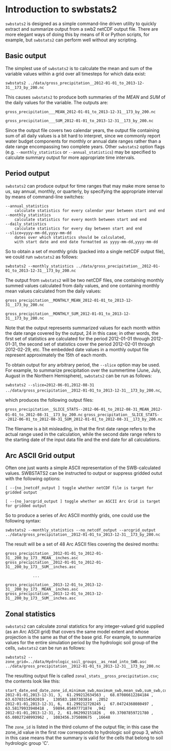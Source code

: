 # Introduction to swbstats2

`swbstats2` is designed as a simple command-line driven utility to quickly extract and summarize output from a swb2 netCDF output file. There are more elegant ways of doing this by means of R or Python scripts, for example, but `swbstats2` can perform well without any scripting.

## Basic output

The simplest use of `swbstats2` is to calculate the mean and sum of the variable values within a grid over all timesteps for which data exist:

`swbstats2 ../data/gross_precipitation__2012-01-01_to_2013-12-31__173_by_200.nc`

This causes `swbstats2` to produce both summaries of the *MEAN* and *SUM* of the daily values for the variable. The outputs are:

`gross_precipitation___MEAN_2012-01-01_to_2013-12-31__173_by_200.nc`

`gross_precipitation___SUM_2012-01-01_to_2013-12-31__173_by_200.nc`

Since the output file covers two calendar years, the output file containing sum of all daily values is a bit hard to interpret, since we commonly report water budget components for monthly or annual date ranges rather than a date range encompassing two complete years. Other `swbstats2` option flags (e.g. `--monthly_statistics` or `--annual_statistics`) may be specified to calculate summary output for more appropriate time intervals.

## Period output

`swbstats2` can produce output for time ranges that may make more sense to us, say annual, monthly, or quarterly, by specifying the appropriate interval by means of command-line switches:
```
--annual_statistics
    calculate statistics for every calendar year between start and end
--monthly_statistics
    calculate statistics for every month between start and end
--daily_statistics
    calculate statistics for every day between start and end
--slice=yyyy-mm-dd,yyyy-mm-dd
    dates over which statistics should be calculated,
    with start date and end date formatted as yyyy-mm-dd,yyyy-mm-dd
```

So to obtain a set of monthly grids (packed into a single netCDF output file), we could run `swbstats2` as follows:

`swbstats2 --monthly_statistics ../data/gross_precipitation__2012-01-01_to_2013-12-31__173_by_200.nc`

The output from `swbstats2` will be two netCDF files, one containing monthly summed values calculated from daily values, and one containing monthly mean values calculated from the daily values:

`gross_precipitation__MONTHLY_MEAN_2012-01-01_to_2013-12-31__173_by_200.nc`

`gross_precipitation__MONTHLY_SUM_2012-01-01_to_2013-12-31__173_by_200.nc`

Note that the output represents summarized values for each month within the date range covered by the output, 24 in this case; in other words, the first set of statistics are calculated for the period 2012-01-01 through 2012-01-31, the second set of statistics cover the period 2012-02-01 through 2012-02-29, etc. The embedded date values in a monthly output file represent approximately the 15th of each month.

To obtain output for any arbitrary period, the `--slice` option may be used. For example, to summarize precipitation over the summertime (June, July, August in the Northern Hemisphere), `swbstats2` can be run as follows:

`swbstats2 --slice=2012-06-01,2012-08-31 ../data/gross_precipitation__2012-01-01_to_2013-12-31__173_by_200.nc`,

which produces the following output files:

`gross_precipitation__SLICE_STATS--2012-06-01_to_2012-08-31_MEAN_2012-01-01_to_2012-08-31__173_by_200.nc`
`gross_precipitation__SLICE_STATS--2012-06-01_to_2012-08-31_SUM_2012-01-01_to_2012-08-31__173_by_200.nc`

The filename is a bit misleading, in that the first date range refers to the actual range used in the calculation, while the second date range refers to the starting date of the input data file and the end date for all calculations.

## Arc ASCII Grid output

Often one just wants a simple ASCII representation of the SWB-calculated values. SWBSTATS2 can be instructed to output or suppress gridded outut with the following options:

`[ --{no_}netcdf_output ]
    toggle whether netCDF file is target for gridded output`

`[ --{no_}arcgrid_output ]
    toggle whether an ASCII Arc Grid is target for gridded output`

So to produce a series of Arc ASCII monthly grids, one could use the following syntax:

`swbstats2 --monthly_statistics --no_netcdf_output --arcgrid_output ../data/gross_precipitation__2012-01-01_to_2013-12-31__173_by_200.nc`

The result will be a set of 48 Arc ASCII files covering the desired months:


    gross_precipitation__2012-01-01_to_2012-01-31__200_by_173__MEAN__inches.asc
    gross_precipitation__2012-01-01_to_2012-01-31__200_by_173__SUM__inches.asc

                ...

    gross_precipitation__2013-12-01_to_2013-12-31__200_by_173__MEAN__inches.asc
    gross_precipitation__2013-12-01_to_2013-12-31__200_by_173__SUM__inches.asc

## Zonal statistics

`swbstats2` can calculate zonal statistics for any integer-valued grid supplied (as an Arc ASCII grid) that covers the same model extent and whose projection is the same as that of the base grid. For example, to summarize values for the entire simulation period by the hydrologic soil group of the cells, `swbstats2` can be run as follows:

```
swbstats2 --zone_grid=../data/Hydrologic_soil_groups__as_read_into_SWB.asc ../data/gross_precipitation__2012-01-01_to_2013-12-31__173_by_200.nc
```

The resulting output file is called `zonal_stats__gross_precipitation.csv`; the contents look like this:

```
start_date,end_date,zone_id,minimum_swb,maximum_swb,mean_swb,sum_swb,count_swb
2012-01-01,2013-12-31, 3,  61.299212634563 ,  68.07086612284184 ,  63.63703154502019 ,  130583.1887303814  ,2052
2012-01-01,2013-12-31, 6,  61.299212720245 ,  67.04724368080497 ,  63.58179933940418 ,  59894.05497771874  ,942
2012-01-01,2013-12-31, 2,  61.062992151826 ,  69.37007859721780 ,  65.08027240993962 ,  1083456.375080675  ,16648
```

The `zone_id` is listed in the third column of the output file; in this case the zone_id value in the first row corresponds to hydrologic soil group 3, which in this case means that the summary is valid for the cells that belong to soil hydrologic group 'C'.

